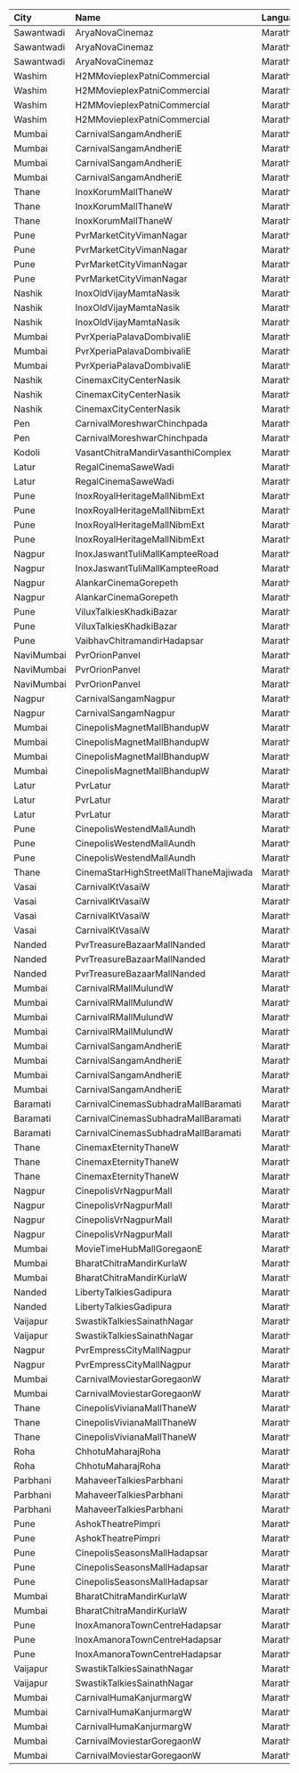 | City       | Name                                  | Language |  Time | Type            | Price | Capacity | Booked |
| :--------- | :------------------------------------ | :------- | ----: | :-------------- | ----: | -------: | -----: |
| Sawantwadi | AryaNovaCinemaz                       | Marathi  | 09:30 | Vip             |  170₹ |      100 |      0 |
| Sawantwadi | AryaNovaCinemaz                       | Marathi  | 09:30 | Gold            |  150₹ |      100 |      0 |
| Sawantwadi | AryaNovaCinemaz                       | Marathi  | 09:30 | Silver          |  150₹ |      100 |      0 |
| Washim     | H2MMovieplexPatniCommercial           | Marathi  | 09:45 | Gl              |  100₹ |       96 |      0 |
| Washim     | H2MMovieplexPatniCommercial           | Marathi  | 09:45 | Pl              |  100₹ |       60 |      0 |
| Washim     | H2MMovieplexPatniCommercial           | Marathi  | 09:45 | Sf              |  100₹ |      500 |    479 |
| Washim     | H2MMovieplexPatniCommercial           | Marathi  | 09:45 | Sl              |   70₹ |       52 |      0 |
| Mumbai     | CarnivalSangamAndheriE                | Marathi  | 10:25 | PlatinumOffline |  190₹ |        8 |      0 |
| Mumbai     | CarnivalSangamAndheriE                | Marathi  | 10:25 | GoldOffline     |  150₹ |       16 |      0 |
| Mumbai     | CarnivalSangamAndheriE                | Marathi  | 10:25 | SilverOffline   |  130₹ |       83 |      0 |
| Mumbai     | CarnivalSangamAndheriE                | Marathi  | 10:25 | BronzeOffline   |  110₹ |       23 |      0 |
| Thane      | InoxKorumMallThaneW                   | Marathi  | 10:30 | Club            |  112₹ |       59 |      0 |
| Thane      | InoxKorumMallThaneW                   | Marathi  | 10:30 | Executive       |  112₹ |       26 |      0 |
| Thane      | InoxKorumMallThaneW                   | Marathi  | 10:30 | Royal           |  210₹ |        9 |      0 |
| Pune       | PvrMarketCityVimanNagar               | Marathi  | 11:00 | Recliner        |  200₹ |        7 |      0 |
| Pune       | PvrMarketCityVimanNagar               | Marathi  | 11:00 | PrimePlus       |  150₹ |        6 |      0 |
| Pune       | PvrMarketCityVimanNagar               | Marathi  | 11:00 | Prime           |  110₹ |       61 |      0 |
| Pune       | PvrMarketCityVimanNagar               | Marathi  | 11:00 | Classic         |  110₹ |       38 |      0 |
| Nashik     | InoxOldVijayMamtaNasik                | Marathi  | 11:00 | Executive       |   90₹ |       22 |      0 |
| Nashik     | InoxOldVijayMamtaNasik                | Marathi  | 11:00 | Platinum        |  112₹ |       43 |      0 |
| Nashik     | InoxOldVijayMamtaNasik                | Marathi  | 11:00 | Silver          |  112₹ |       95 |      0 |
| Mumbai     | PvrXperiaPalavaDombivaliE             | Marathi  | 11:45 | Classic         |  130₹ |       18 |      0 |
| Mumbai     | PvrXperiaPalavaDombivaliE             | Marathi  | 11:45 | Prime           |  150₹ |       82 |      0 |
| Mumbai     | PvrXperiaPalavaDombivaliE             | Marathi  | 11:45 | Recliner        |  250₹ |        6 |      0 |
| Nashik     | CinemaxCityCenterNasik                | Marathi  | 11:45 | Recliner        |  310₹ |       17 |      0 |
| Nashik     | CinemaxCityCenterNasik                | Marathi  | 11:45 | Prime           |  150₹ |       67 |      0 |
| Nashik     | CinemaxCityCenterNasik                | Marathi  | 11:45 | Classic         |  110₹ |       17 |      0 |
| Pen        | CarnivalMoreshwarChinchpada           | Marathi  | 12:00 | Platinum        |  130₹ |       96 |     48 |
| Pen        | CarnivalMoreshwarChinchpada           | Marathi  | 12:00 | Gold            |  110₹ |       42 |     21 |
| Kodoli     | VasantChitraMandirVasanthiComplex     | Marathi  | 12:00 | Class           |   70₹ |      260 |    200 |
| Latur      | RegalCinemaSaweWadi                   | Marathi  | 12:00 | Balcony         |   90₹ |      150 |      0 |
| Latur      | RegalCinemaSaweWadi                   | Marathi  | 12:00 | FirstClass      |   70₹ |      322 |      0 |
| Pune       | InoxRoyalHeritageMallNibmExt          | Marathi  | 12:05 | Club            |  150₹ |       43 |      0 |
| Pune       | InoxRoyalHeritageMallNibmExt          | Marathi  | 12:05 | Executive       |  150₹ |       12 |      0 |
| Pune       | InoxRoyalHeritageMallNibmExt          | Marathi  | 12:05 | RoyaleRecliners |  230₹ |        8 |      0 |
| Pune       | InoxRoyalHeritageMallNibmExt          | Marathi  | 12:05 | Royale          |  150₹ |       13 |      0 |
| Nagpur     | InoxJaswantTuliMallKampteeRoad        | Marathi  | 12:30 | Club            |  150₹ |       85 |      0 |
| Nagpur     | InoxJaswantTuliMallKampteeRoad        | Marathi  | 12:30 | Executive       |  130₹ |       26 |      0 |
| Nagpur     | AlankarCinemaGorepeth                 | Marathi  | 12:30 | Balcony         |  100₹ |      100 |      0 |
| Nagpur     | AlankarCinemaGorepeth                 | Marathi  | 12:30 | FirstBalcony    |   70₹ |      100 |      0 |
| Pune       | ViluxTalkiesKhadkiBazar               | Marathi  | 12:30 | Gold            |  100₹ |      100 |      0 |
| Pune       | ViluxTalkiesKhadkiBazar               | Marathi  | 12:30 | Silver          |  100₹ |      100 |      0 |
| Pune       | VaibhavChitramandirHadapsar           | Marathi  | 12:30 | Gold            |  100₹ |      100 |      0 |
| NaviMumbai | PvrOrionPanvel                        | Marathi  | 13:00 | Classic         |  160₹ |       13 |      0 |
| NaviMumbai | PvrOrionPanvel                        | Marathi  | 13:00 | Prime           |  180₹ |       62 |      0 |
| NaviMumbai | PvrOrionPanvel                        | Marathi  | 13:00 | PrimePlus       |  210₹ |       16 |      0 |
| Nagpur     | CarnivalSangamNagpur                  | Marathi  | 13:00 | Gold            |  150₹ |      259 |      2 |
| Nagpur     | CarnivalSangamNagpur                  | Marathi  | 13:00 | Silver          |  130₹ |       76 |      0 |
| Mumbai     | CinepolisMagnetMallBhandupW           | Marathi  | 13:15 | Vip             |  200₹ |       12 |      0 |
| Mumbai     | CinepolisMagnetMallBhandupW           | Marathi  | 13:15 | Premium         |  111₹ |       28 |      0 |
| Mumbai     | CinepolisMagnetMallBhandupW           | Marathi  | 13:15 | Executive       |  111₹ |       17 |      0 |
| Mumbai     | CinepolisMagnetMallBhandupW           | Marathi  | 13:15 | Normal          |  111₹ |       13 |      0 |
| Latur      | PvrLatur                              | Marathi  | 13:25 | Prime           |  150₹ |       49 |     19 |
| Latur      | PvrLatur                              | Marathi  | 13:25 | Classic         |  110₹ |       21 |      0 |
| Latur      | PvrLatur                              | Marathi  | 13:25 | ClassicPlus     |  130₹ |       91 |     20 |
| Pune       | CinepolisWestendMallAundh             | Marathi  | 13:30 | Normal          |  200₹ |       10 |      0 |
| Pune       | CinepolisWestendMallAundh             | Marathi  | 13:30 | Executive       |  200₹ |       36 |      0 |
| Pune       | CinepolisWestendMallAundh             | Marathi  | 13:30 | Premium         |  200₹ |       18 |      0 |
| Thane      | CinemaStarHighStreetMallThaneMajiwada | Marathi  | 13:40 | Normal          |  150₹ |      110 |      2 |
| Vasai      | CarnivalKtVasaiW                      | Marathi  | 13:50 | Silver          |  100₹ |       54 |     26 |
| Vasai      | CarnivalKtVasaiW                      | Marathi  | 13:50 | Gold            |  100₹ |       96 |     48 |
| Vasai      | CarnivalKtVasaiW                      | Marathi  | 13:50 | Platinum        |  110₹ |      118 |     58 |
| Vasai      | CarnivalKtVasaiW                      | Marathi  | 13:50 | Royal           |  130₹ |       26 |     13 |
| Nanded     | PvrTreasureBazaarMallNanded           | Marathi  | 13:50 | PrimePlus       |  150₹ |       41 |     18 |
| Nanded     | PvrTreasureBazaarMallNanded           | Marathi  | 13:50 | Prime           |  110₹ |       50 |      0 |
| Nanded     | PvrTreasureBazaarMallNanded           | Marathi  | 13:50 | Classic         |   90₹ |       35 |      0 |
| Mumbai     | CarnivalRMallMulundW                  | Marathi  | 14:00 | SpecialOffline  |  100₹ |       40 |     20 |
| Mumbai     | CarnivalRMallMulundW                  | Marathi  | 14:00 | SilverOffline   |  110₹ |      100 |     50 |
| Mumbai     | CarnivalRMallMulundW                  | Marathi  | 14:00 | GoldOffline     |  140₹ |      140 |     70 |
| Mumbai     | CarnivalRMallMulundW                  | Marathi  | 14:00 | PlatinumOffline |  180₹ |       13 |      7 |
| Mumbai     | CarnivalSangamAndheriE                | Marathi  | 14:00 | PlatinumOffline |  190₹ |       10 |      0 |
| Mumbai     | CarnivalSangamAndheriE                | Marathi  | 14:00 | GoldOffline     |  150₹ |       19 |      0 |
| Mumbai     | CarnivalSangamAndheriE                | Marathi  | 14:00 | SilverOffline   |  130₹ |       99 |      0 |
| Mumbai     | CarnivalSangamAndheriE                | Marathi  | 14:00 | BronzeOffline   |  110₹ |       26 |      0 |
| Baramati   | CarnivalCinemasSubhadraMallBaramati   | Marathi  | 14:15 | Silver          |  150₹ |       42 |     21 |
| Baramati   | CarnivalCinemasSubhadraMallBaramati   | Marathi  | 14:15 | Gold            |  150₹ |      128 |     64 |
| Baramati   | CarnivalCinemasSubhadraMallBaramati   | Marathi  | 14:15 | Sofa            |  180₹ |       17 |      9 |
| Thane      | CinemaxEternityThaneW                 | Marathi  | 14:15 | Mmrecliner      |  240₹ |       17 |      0 |
| Thane      | CinemaxEternityThaneW                 | Marathi  | 14:15 | Mmprime         |  140₹ |       84 |      0 |
| Thane      | CinemaxEternityThaneW                 | Marathi  | 14:15 | Mmclassic       |  100₹ |       19 |      0 |
| Nagpur     | CinepolisVrNagpurMall                 | Marathi  | 14:25 | Vip             |  400₹ |        4 |      0 |
| Nagpur     | CinepolisVrNagpurMall                 | Marathi  | 14:25 | Premium         |  200₹ |       20 |      0 |
| Nagpur     | CinepolisVrNagpurMall                 | Marathi  | 14:25 | Executive       |  180₹ |       25 |      0 |
| Nagpur     | CinepolisVrNagpurMall                 | Marathi  | 14:25 | Normal          |  160₹ |        9 |      1 |
| Mumbai     | MovieTimeHubMallGoregaonE             | Marathi  | 14:30 | Mhraja          |  150₹ |       22 |      4 |
| Mumbai     | BharatChitraMandirKurlaW              | Marathi  | 15:00 | Sofa            |  150₹ |      100 |      0 |
| Mumbai     | BharatChitraMandirKurlaW              | Marathi  | 15:00 | Premium         |  100₹ |      100 |      0 |
| Nanded     | LibertyTalkiesGadipura                | Marathi  | 15:00 | Gold            |   60₹ |      207 |    103 |
| Nanded     | LibertyTalkiesGadipura                | Marathi  | 15:00 | Silver          |   60₹ |      116 |     58 |
| Vaijapur   | SwastikTalkiesSainathNagar            | Marathi  | 15:15 | FamilyClass     |   90₹ |       20 |      0 |
| Vaijapur   | SwastikTalkiesSainathNagar            | Marathi  | 15:15 | GoldClass       |   70₹ |      240 |      0 |
| Nagpur     | PvrEmpressCityMallNagpur              | Marathi  | 16:00 | Classic         |  180₹ |       28 |      0 |
| Nagpur     | PvrEmpressCityMallNagpur              | Marathi  | 16:00 | Prime           |  220₹ |       83 |      0 |
| Mumbai     | CarnivalMoviestarGoregaonW            | Marathi  | 16:45 | GoldOffline     |  130₹ |       23 |      0 |
| Mumbai     | CarnivalMoviestarGoregaonW            | Marathi  | 16:45 | SilverOffline   |  100₹ |       13 |      0 |
| Thane      | CinepolisVivianaMallThaneW            | Marathi  | 17:35 | Normal          |  180₹ |       25 |     13 |
| Thane      | CinepolisVivianaMallThaneW            | Marathi  | 17:35 | Executive       |  200₹ |       97 |     49 |
| Thane      | CinepolisVivianaMallThaneW            | Marathi  | 17:35 | Premium         |  220₹ |       43 |     21 |
| Roha       | ChhotuMaharajRoha                     | Marathi  | 18:00 | Cl              |  200₹ |       74 |      0 |
| Roha       | ChhotuMaharajRoha                     | Marathi  | 18:00 | Pr              |  150₹ |       26 |      0 |
| Parbhani   | MahaveerTalkiesParbhani               | Marathi  | 18:05 | Balcony         |   70₹ |      149 |      0 |
| Parbhani   | MahaveerTalkiesParbhani               | Marathi  | 18:05 | DressCircle     |   50₹ |      208 |      0 |
| Parbhani   | MahaveerTalkiesParbhani               | Marathi  | 18:05 | UpperStall      |   50₹ |      272 |      0 |
| Pune       | AshokTheatrePimpri                    | Marathi  | 18:30 | Balcony         |  100₹ |      100 |      0 |
| Pune       | AshokTheatrePimpri                    | Marathi  | 18:30 | Reserved        |   80₹ |      100 |      0 |
| Pune       | CinepolisSeasonsMallHadapsar          | Marathi  | 18:45 | Normal          |  200₹ |       14 |      0 |
| Pune       | CinepolisSeasonsMallHadapsar          | Marathi  | 18:45 | Executive       |  200₹ |       49 |      0 |
| Pune       | CinepolisSeasonsMallHadapsar          | Marathi  | 18:45 | Premium         |  220₹ |       17 |      0 |
| Mumbai     | BharatChitraMandirKurlaW              | Marathi  | 19:30 | Sofa            |  150₹ |      100 |      0 |
| Mumbai     | BharatChitraMandirKurlaW              | Marathi  | 19:30 | Premium         |  100₹ |      100 |      0 |
| Pune       | InoxAmanoraTownCentreHadapsar         | Marathi  | 20:00 | Club            |  200₹ |       47 |      0 |
| Pune       | InoxAmanoraTownCentreHadapsar         | Marathi  | 20:00 | Executive       |  200₹ |       10 |      0 |
| Pune       | InoxAmanoraTownCentreHadapsar         | Marathi  | 20:00 | Royale          |  280₹ |        1 |      0 |
| Vaijapur   | SwastikTalkiesSainathNagar            | Marathi  | 21:15 | FamilyClass     |   90₹ |       20 |      0 |
| Vaijapur   | SwastikTalkiesSainathNagar            | Marathi  | 21:15 | GoldClass       |   70₹ |      240 |      0 |
| Mumbai     | CarnivalHumaKanjurmargW               | Marathi  | 21:30 | GoldOffline     |  140₹ |       76 |     38 |
| Mumbai     | CarnivalHumaKanjurmargW               | Marathi  | 21:30 | SilverOffline   |  110₹ |       95 |     48 |
| Mumbai     | CarnivalHumaKanjurmargW               | Marathi  | 21:30 | PlatinumOffline |  160₹ |       84 |     42 |
| Mumbai     | CarnivalMoviestarGoregaonW            | Marathi  | 21:45 | GoldOffline     |  140₹ |       23 |      0 |
| Mumbai     | CarnivalMoviestarGoregaonW            | Marathi  | 21:45 | SilverOffline   |  110₹ |       13 |      0 |
